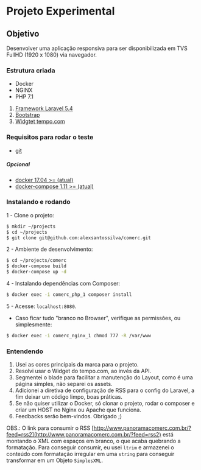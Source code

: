 # Projeto Experimental

## Objetivo

Desenvolver uma aplicação responsiva para ser disponibilizada em TVS FullHD (1920 x 1080) via navegador.

### Estrutura criada

- Docker
- NGINX
- PHP 7.1

1. [Framework Laravel 5.4](https://laravel.com/)
2. [Bootstrap](http://getbootstrap.com/)
3. [Widgtet tempo.com](https://www.tempo.com/)
### Requisitos para rodar o teste

- [git](https://git-scm.com/)
##### Opcional
- [docker 17.04 >= (atual)](https://www.docker.com/)
- [docker-compose 1.11 >= (atual)](https://docs.docker.com/compose/)

### Instalando e rodando

1 - Clone o projeto:
```bash
$ mkdir ~/projects
$ cd ~/projects
$ git clone git@github.com:alexsantossilva/comerc.git
```

2 - Ambiente de desenvolvimento:
```bash
$ cd ~/projects/comerc
$ docker-compose build
$ docker-compose up -d
```

4 - Instalando dependências com Composer:
```bash
$ docker exec -i comerc_php_1 composer install
```
5 - Acesse:  `localhost:8080`.

* Caso ficar tudo "branco no Browser", verifique as permissões, ou simplesmente:
```bash
$ docker exec -i comerc_nginx_1 chmod 777 -R /var/www
```

### Entendendo

1. Usei as cores principais da marca para o projeto.
2. Resolvi usar o Widget do tempo.com, ao invés da API.
3. Segmentei o blade para facilitar a manutenção do Layout, como é uma página simples, não separei os assets.
4. Adicionei a diretiva de configuração de RSS para o config do Laravel, a fim deixar um código limpo, boas práticas.
5. Se não quiser utilizar o Docker, só clonar o projeto, rodar o composer e criar um HOST no Nginx ou Apache que funciona.
6. Feedbacks serão bem-vindos. Obrigado ;)

OBS.: O link para consumir o RSS [http://www.panoramacomerc.com.br/?feed=rss2](http://www.panoramacomerc.com.br/?feed=rss2)
 está montando o XML com espaços em branco, o que acaba quebrando a formatação. Para conseguir consumir, eu usei `ltrim` e
 armazenei o conteúdo com formatação irregular em uma `string` para conseguir transformar em um Objeto `SimplesXML`.